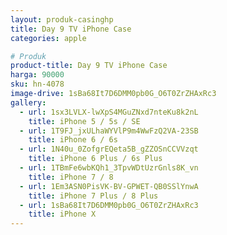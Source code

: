 ```yaml
---
layout: produk-casinghp
title: Day 9 TV iPhone Case
categories: apple

# Produk
product-title: Day 9 TV iPhone Case
harga: 90000
sku: hn-4078
image-drive: 1sBa68It7D6DMM0pb0G_O6T0ZrZHAxRc3
gallery:
  - url: 1sx3LVLX-lwXpS4MGuZNxd7nteKu8k2nL
    title: iPhone 5 / 5s / SE
  - url: 1T9FJ_jxULhaWYVlP9m4WwFzQ2VA-23SB
    title: iPhone 6 / 6s
  - url: 1N40u_0ZofgrEQeta5B_gZZOSnCCVVzqt
    title: iPhone 6 Plus / 6s Plus
  - url: 1TBmFe6wbKQh1_3TpvWDtUzrGnls8K_vn
    title: iPhone 7 / 8
  - url: 1Em3ASN0PisVK-BV-GPWET-QB0SSlYnwA
    title: iPhone 7 Plus / 8 Plus
  - url: 1sBa68It7D6DMM0pb0G_O6T0ZrZHAxRc3
    title: iPhone X
---
```

